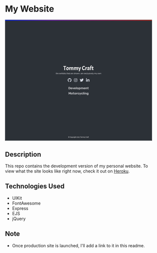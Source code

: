# My Website

<a href="https://tommyc-dev.herokuapp.com"><img src="SiteScreenshot.jpg" alt="Site Screenshot" width="485px"></a>

## Description

This repo contains the development version of my personal website. To view what the site looks like right now, check it out on [Heroku](https://tommyc-dev.herokuapp.com).

## Technologies Used

* UIKit
* FontAwesome
* Express
* EJS
* jQuery

## Note

* Once production site is launched, I'll add a link to it in this readme.
